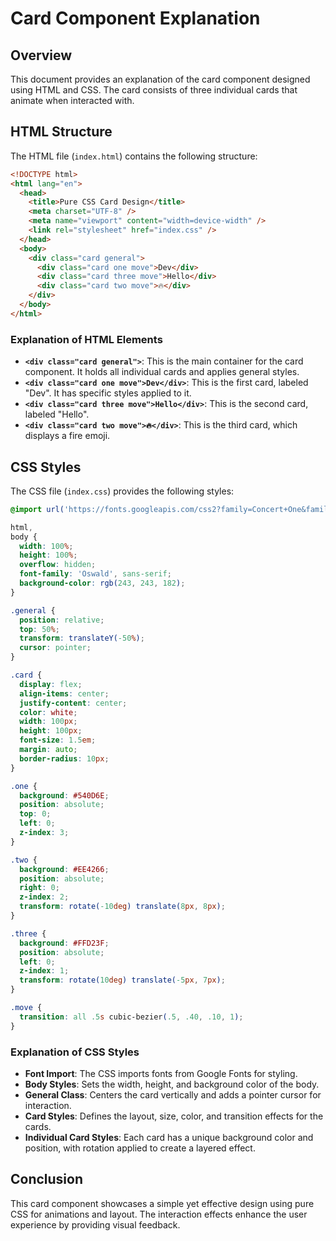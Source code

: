 # Card Component Explanation

## Overview
This document provides an explanation of the card component designed using HTML and CSS. The card consists of three individual cards that animate when interacted with.

## HTML Structure
The HTML file (`index.html`) contains the following structure:

```html
<!DOCTYPE html>
<html lang="en">
  <head>
    <title>Pure CSS Card Design</title>
    <meta charset="UTF-8" />
    <meta name="viewport" content="width=device-width" />
    <link rel="stylesheet" href="index.css" />
  </head>
  <body>
    <div class="card general">
      <div class="card one move">Dev</div>
      <div class="card three move">Hello</div>
      <div class="card two move">🔥</div>
    </div>
  </body>
</html>
```

### Explanation of HTML Elements
- **`<div class="card general">`**: This is the main container for the card component. It holds all individual cards and applies general styles.
- **`<div class="card one move">Dev</div>`**: This is the first card, labeled "Dev". It has specific styles applied to it.
- **`<div class="card three move">Hello</div>`**: This is the second card, labeled "Hello".
- **`<div class="card two move">🔥</div>`**: This is the third card, which displays a fire emoji.

## CSS Styles
The CSS file (`index.css`) provides the following styles:

```css
@import url('https://fonts.googleapis.com/css2?family=Concert+One&family=Emilys+Candy&family=Oswald&display=swap');

html,
body {
  width: 100%;
  height: 100%;
  overflow: hidden;
  font-family: 'Oswald', sans-serif;
  background-color: rgb(243, 243, 182);
}

.general {
  position: relative;
  top: 50%;
  transform: translateY(-50%);
  cursor: pointer;
}

.card {
  display: flex;
  align-items: center;
  justify-content: center;
  color: white;
  width: 100px;
  height: 100px;
  font-size: 1.5em;
  margin: auto;
  border-radius: 10px;
}

.one {
  background: #540D6E;
  position: absolute;
  top: 0;
  left: 0;
  z-index: 3;
}

.two {
  background: #EE4266;
  position: absolute;
  right: 0;
  z-index: 2;
  transform: rotate(-10deg) translate(8px, 8px);
}

.three {
  background: #FFD23F;
  position: absolute;
  left: 0;
  z-index: 1;
  transform: rotate(10deg) translate(-5px, 7px);
}

.move {
  transition: all .5s cubic-bezier(.5, .40, .10, 1);
}
```

### Explanation of CSS Styles
- **Font Import**: The CSS imports fonts from Google Fonts for styling.
- **Body Styles**: Sets the width, height, and background color of the body.
- **General Class**: Centers the card vertically and adds a pointer cursor for interaction.
- **Card Styles**: Defines the layout, size, color, and transition effects for the cards.
- **Individual Card Styles**: Each card has a unique background color and position, with rotation applied to create a layered effect.

## Conclusion
This card component showcases a simple yet effective design using pure CSS for animations and layout. The interaction effects enhance the user experience by providing visual feedback.
